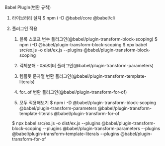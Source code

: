 Babel PlugIn(변환 규칙)

1. 라이브러리 설치
$ npm i -D @babel/core @babel/cli

2. 플러그인 적용
    1) 블록 스코프 변수 플러그인(@babel/plugin-transform-block-scoping)
    $ npm i -D @babel/plugin-transform-block-scoping
    $ npx babel src/ex.js -o dist/ex.js --plugins @babel/plugin-transform-block-scoping

    2) 객체분해 - 파라미터 플러그인(@babel/plugin-transform-parameters)
    3) 템플릿 문자열 변환 플러그인(@babel/plugin-transform-template-literals)
    4) for..of 변환 플러그인(@babel/plugin-transform-for-of)
    
    5) 모두 적용해보기
    $ npm i -D @babel/plugin-transform-block-scoping @babel/plugin-transform-parameters @babel/plugin-transform-template-literals @babel/plugin-transform-for-of

    $ npx babel src/ex.js -o dist/ex.js --plugins @babel/plugin-transform-block-scoping --plugins @babel/plugin-transform-parameters --plugins @babel/plugin-transform-template-literals --plugins @babel/plugin-transform-for-of